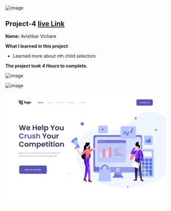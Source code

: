 ![image](https://img.shields.io/badge/project-4-red)

## Project-4  [live Link](https://digitalmarketingpage.netlify.app/)

**Name:** Avishkar Vichare

**What I learned in this project**:

  - Learned more about nth child selectors


**The project took ***4 Hours*** to complete.** 

![image](https://img.shields.io/badge/INeuron-LearnCodeOnline-brightgreen)

![image](https://img.shields.io/badge/Full%20stack%20JS%20bootcamp-Hitesh%20Chaudhary-lightgrey)


![image](https://github.com/AvishkarVichare/project-4-js-bootcamp/blob/master/4.png)
